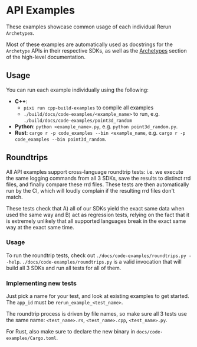 # API Examples

These examples showcase common usage of each individual Rerun `Archetype`s.

Most of these examples are automatically used as docstrings for the `Archetype` APIs in their respective SDKs, as well as the [Archetypes](https://www.rerun.io/docs/reference/types) section of the high-level documentation.

## Usage

You can run each example individually using the following:

- **C++**:
  - `pixi run cpp-build-examples` to compile all examples
  - `./build/docs/code-examples/<example_name>` to run, e.g. `./build/docs/code-examples/point3d_random`
- **Python**: `python <example_name>.py`, e.g. `python point3d_random.py`.
- **Rust**: `cargo r -p code_examples --bin <example_name`, e.g. `cargo r -p code_examples --bin point3d_random`.

## Roundtrips

All API examples support cross-language roundtrip tests: i.e. we execute the same logging commands from all 3 SDKs, save the results to distinct rrd files, and finally compare these rrd files.
These tests are then automatically run by the CI, which will loudly complain if the resulting rrd files don't match.

These tests check that A) all of our SDKs yield the exact same data when used the same way and B) act as regression tests, relying on the fact that it is extremely unlikely that all supported languages break in the exact same way at the exact same time.

### Usage

To run the roundtrip tests, check out `./docs/code-examples/roundtrips.py --help`.
`./docs/code-examples/roundtrips.py` is a valid invocation that will build all 3 SDKs and run all tests for all of them.

### Implementing new tests

Just pick a name for your test, and look at existing examples to get started. The `app_id` must be `rerun_example_<test_name>`.

The roundtrip process is driven by file names, so make sure all 3 tests use the same name: `<test_name>.rs`, `<test_name>.cpp`, `<test_name>.py`.

For Rust, also make sure to declare the new binary in `docs/code-examples/Cargo.toml`.

